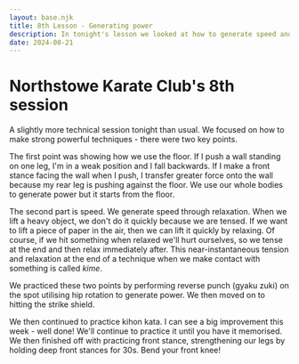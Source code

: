 ```yaml
---
layout: base.njk
title: 8th Lesson - Generating power
description: In tonight's lesson we looked at how to generate speed and power - using the floor, relaxing, kime and hip rotation. We then practiced kata and front stance.
date: 2024-08-21
---
```

# Northstowe Karate Club's 8th session

A slightly more technical session tonight than usual.  We focused on how to make strong powerful techniques - there were two key points.

The first point was showing how we use the floor. If I push a wall standing on one leg, I'm in a weak position and I fall backwards. If I make a front stance facing the wall when I push, I transfer greater force onto the wall because my rear leg is pushing against the floor. We use our whole bodies to generate power but it starts from the floor.

The second part is speed. We generate speed through relaxation. When we lift a heavy object, we don't do it quickly because we are tensed. If we want to lift a piece of paper in the air, then we can lift it quickly by relaxing. Of course, if we hit something when relaxed we'll hurt ourselves, so we tense at the end and then relax immediately after. This near-instantaneous tension and relaxation at the end of a technique when we make contact with something is called *kime*.

We practiced these two points by performing reverse punch (gyaku zuki) on the spot utilising hip rotation to generate power. We then moved on to hitting the strike shield.

We then continued to practice kihon kata. I can see a big improvement this week - well done! We'll continue to practice it until you have it memorised. We then finished off with practicing front stance, strengthening our legs by holding deep front stances for 30s. Bend your front knee!

